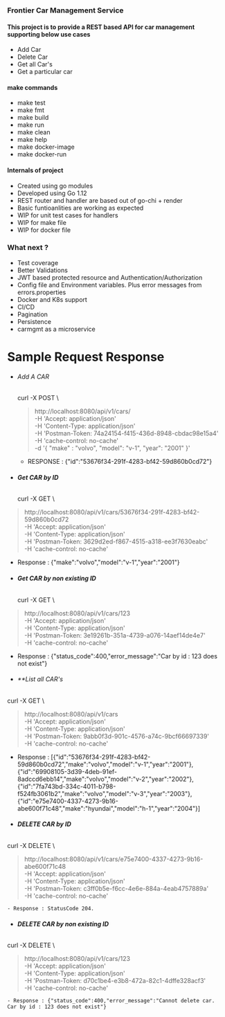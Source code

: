 ### Frontier Car Management Service 
#### This project is to provide a REST based API for car management supporting below use cases
- Add Car
- Delete Car
- Get all Car's
- Get a particular car

#### make commands
- make test
- make fmt
- make build
- make run
- make clean
- make help
- make docker-image
- make docker-run

#### Internals of project
- Created using go modules
- Developed using Go 1.12
- REST router and handler are based out of go-chi + render
- Basic funtioanlities are working as expected
- WIP for unit test cases for handlers
- WIP for make file
- WIP for docker file

### What next ?
- Test coverage
- Better Validations
- JWT based protected resource and Authentication/Authorization
- Config file and Environment variables. Plus error messages from errors.properties
- Docker and K8s support
- CI/CD
- Pagination
- Persistence
- carmgmt as a microservice

# Sample Request Response
- ###### Add A CAR
    curl -X POST \
    >   http://localhost:8080/api/v1/cars/ \
    >   -H 'Accept: application/json' \
    >   -H 'Content-Type: application/json' \
    >   -H 'Postman-Token: 74a24154-f415-436d-8948-cbdac98e15a4' \
    >   -H 'cache-control: no-cache' \
    >   -d '{
    > "make" : "volvo",
    > "model": "v-1",
    > "year": "2001"
    > }'

   - RESPONSE : {"id":"53676f34-291f-4283-bf42-59d860b0cd72"}


- ###### **Get CAR by ID**
    curl -X GET \
>   http://localhost:8080/api/v1/cars/53676f34-291f-4283-bf42-59d860b0cd72 \
>   -H 'Accept: application/json' \
>   -H 'Content-Type: application/json' \
>   -H 'Postman-Token: 3629d2ed-f867-4515-a318-ee3f7630eabc' \
>   -H 'cache-control: no-cache'

 - 	Response : {"make":"volvo","model":"v-1","year":"2001"}

- ###### **Get CAR by non existing ID**
   curl -X GET \
>   http://localhost:8080/api/v1/cars/123 \
>   -H 'Accept: application/json' \
>   -H 'Content-Type: application/json' \
>   -H 'Postman-Token: 3e19261b-351a-4739-a076-14aef14de4e7' \
>   -H 'cache-control: no-cache'

 - Response : {"status_code":400,"error_message":"Car by id : 123 does not exist"}

- ###### **List all CAR's
 curl -X GET \
>   http://localhost:8080/api/v1/cars \
>   -H 'Accept: application/json' \
>   -H 'Content-Type: application/json' \
>   -H 'Postman-Token: 9abb0f3d-901c-4576-a74c-9bcf66697339' \
>   -H 'cache-control: no-cache'

 - Response : [{"id":"53676f34-291f-4283-bf42-59d860b0cd72","make":"volvo","model":"v-1","year":"2001"},{"id":"69908105-3d39-4deb-91ef-8adccd6ebb14","make":"volvo","model":"v-2","year":"2002"},{"id":"7fa743bd-334c-4011-b798-f524fb3061b2","make":"volvo","model":"v-3","year":"2003"},{"id":"e75e7400-4337-4273-9b16-abe600f71c48","make":"hyundai","model":"h-1","year":"2004"}]

- ###### **DELETE CAR by ID**
curl -X DELETE \
>   http://localhost:8080/api/v1/cars/e75e7400-4337-4273-9b16-abe600f71c48 \
>   -H 'Accept: application/json' \
>   -H 'Content-Type: application/json' \
>   -H 'Postman-Token: c3ff0b5e-f6cc-4e6e-884a-4eab4757889a' \
>   -H 'cache-control: no-cache'

	- Response : StatusCode 204.

- ###### **DELETE CAR by non existing ID**
curl -X DELETE \
>   http://localhost:8080/api/v1/cars/123 \
>   -H 'Accept: application/json' \
>   -H 'Content-Type: application/json' \
>   -H 'Postman-Token: d70c1be4-e3b8-472a-82c1-4dffe328acf3' \
>   -H 'cache-control: no-cache'

	- Response : {"status_code":400,"error_message":"Cannot delete car. Car by id : 123 does not exist"}
